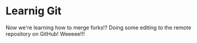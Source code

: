 # Learnig Git #

Now we're learning how to merge forks!?
Doing some editing to the remote repository on GitHub! Weeeee!!!    
